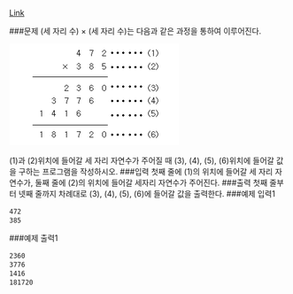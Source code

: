 [Link](https://www.acmicpc.net/problem/2588)

###문제
(세 자리 수) × (세 자리 수)는 다음과 같은 과정을 통하여 이루어진다.

![img.png](img.png)

(1)과 (2)위치에 들어갈 세 자리 자연수가 주어질 때 (3), (4), (5), (6)위치에 들어갈 값을 구하는 프로그램을 작성하시오.
###입력
첫째 줄에 (1)의 위치에 들어갈 세 자리 자연수가, 둘째 줄에 (2)의 위치에 들어갈 세자리 자연수가 주어진다.
###출력
첫째 줄부터 넷째 줄까지 차례대로 (3), (4), (5), (6)에 들어갈 값을 출력한다.
###예제 입력1
```text
472
385
```
###예제 출력1
```text
2360
3776
1416
181720
```